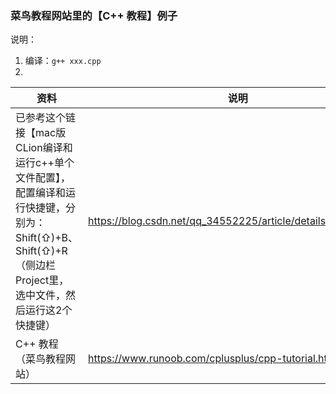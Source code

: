 ### 菜鸟教程网站里的【C++ 教程】例子

说明：
1. 编译：`g++ xxx.cpp`
2. 

资料 | 说明
--- | ---
已参考这个链接【mac版CLion编译和运行c++单个文件配置】，配置编译和运行快捷键，分别为：Shift(⇧)+B、Shift(⇧)+R（侧边栏Project里，选中文件，然后运行这2个快捷键） | https://blog.csdn.net/qq_34552225/article/details/104481543
C++ 教程（菜鸟教程网站） | https://www.runoob.com/cplusplus/cpp-tutorial.html